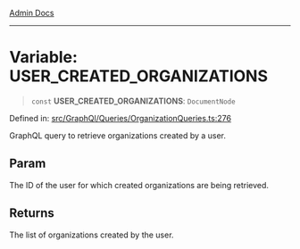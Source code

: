 [Admin Docs](/)

***

# Variable: USER\_CREATED\_ORGANIZATIONS

> `const` **USER\_CREATED\_ORGANIZATIONS**: `DocumentNode`

Defined in: [src/GraphQl/Queries/OrganizationQueries.ts:276](https://github.com/gautam-divyanshu/talawa-admin/blob/10f2081e01fc4f6c0767e35f8c4ed3f09fb1baac/src/GraphQl/Queries/OrganizationQueries.ts#L276)

GraphQL query to retrieve organizations created by a user.

## Param

The ID of the user for which created organizations are being retrieved.

## Returns

The list of organizations created by the user.
